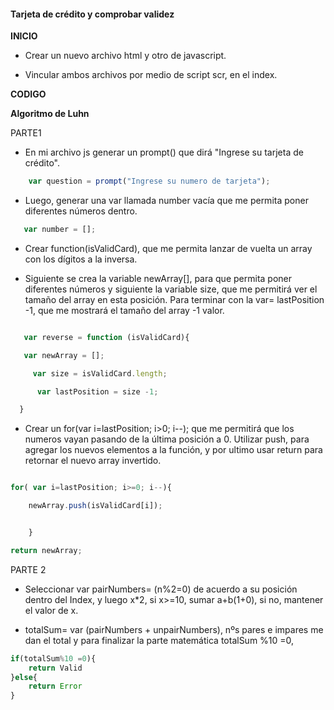 #### Tarjeta de crédito y comprobar validez

__INICIO__

+ Crear un nuevo archivo html y otro de javascript.

+ Vincular ambos archivos por medio de script scr, en el index.

 __CODIGO__

 __Algoritmo de Luhn__

 PARTE1

 - En mi archivo js generar un prompt() que dirá "Ingrese su tarjeta de crédito".

```javascript
    var question = prompt("Ingrese su numero de tarjeta");
```

 - Luego, generar una var llamada number vacía que me permita poner diferentes números dentro.

```javascript
   var number = [];
```

 - Crear function(isValidCard), que me permita lanzar de vuelta un array con los dígitos a la inversa.

 - Siguiente se crea la variable newArray[], para que permita poner diferentes números y siguiente la variable size, que me permitirá ver el tamaño del 
   array en esta posición. Para terminar con la var= lastPosition -1, que me mostrará el tamaño del array -1 valor.

```javascript

   var reverse = function (isValidCard){ 

   var newArray = [];    

     var size = isValidCard.length;   

      var lastPosition = size -1; 

  }    
```

 - Crear un for(var i=lastPosition; i>0; i--); que me permitirá que los numeros vayan pasando de la última posición a 0. Utilizar push, para agregar los 
   nuevos elementos a la función, y por ultimo usar return para retornar el nuevo array invertido.

```javascript

for( var i=lastPosition; i>=0; i--){      

	newArray.push(isValidCard[i]);        


    }

return newArray;          

```

PARTE 2

 - Seleccionar var pairNumbers= (n%2=0) de acuerdo a su posición dentro del Index, y luego x*2, si x>=10, sumar a+b(1+0), si no, mantener el valor de x.

 - totalSum= var (pairNumbers + unpairNumbers), nºs pares e impares me dan el total y para finalizar la parte matemática totalSum %10 =0,

```javascript
if(totalSum%10 =0){
	return Valid
}else{
    return Error
}
```











